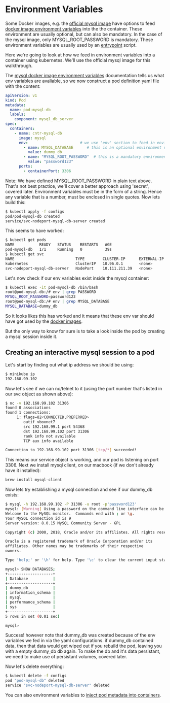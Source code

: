 # Environment Variables

Some Docker images, e.g. the [official mysql image](https://hub.docker.com/_/mysql) have options to feed [docker image environment variables](https://hub.docker.com/_/mysql#environment-variables) into the the container. These environment are usually optional, but can also be mandatory. In the case of the mysql image, only MYSQL_ROOT_PASSWORD is mandatory. These environment variables are usually used by an [entrypoint](https://github.com/docker-library/mysql/blob/master/8.0/docker-entrypoint.sh) script.

Here we're going to look at how we feed in environment variables into a container using kubernetes. We'll use the official mysql image for this walkthrough.

The [mysql docker image environment variables](https://hub.docker.com/_/mysql#environment-variables) documentation tells us what env variables are avaliable, so we now construct a pod definition yaml file with the content:

```yaml
apiVersion: v1
kind: Pod
metadata:
  name: pod-mysql-db
  labels:
    component: mysql_db_server
spec:
  containers:
    - name: cntr-mysql-db
      image: mysql
      env:                       # we use 'env' section to feed in environments variables
        - name: MYSQL_DATABASE      # this is an optional environment variable
          value: dummy_db
        - name: "MYSQL_ROOT_PASSWORD"  # this is a mandatory environment variable
          value: "password123"
      ports:
        - containerPort: 3306
```

Note: We have defined MYSQL_ROOT_PASSWORD in plain text above. That's not best practice, we'll cover a better approach using 'secret', covered later. Environment variables must be in the form of a string. Hence any variable that is a number, must be enclosed in single quotes. Now lets build this:

```bash
$ kubectl apply -f configs
pod/pod-mysql-db created
service/svc-nodeport-mysql-db-server created
```

This seems to have worked:

```bash
$ kubectl get pods
NAME           READY   STATUS    RESTARTS   AGE
pod-mysql-db   1/1     Running   0          39s
$ kubectl get svc
NAME                           TYPE        CLUSTER-IP      EXTERNAL-IP   PORT(S)          AGE
kubernetes                     ClusterIP   10.96.0.1       <none>        443/TCP          4m46s
svc-nodeport-mysql-db-server   NodePort    10.111.211.39   <none>        3050:31306/TCP   43s
```

Let's now check if our env variables exist inside the mysql container:


```bash
$ kubectl exec -it pod-mysql-db /bin/bash
root@pod-mysql-db:/# env | grep PASSWORD
MYSQL_ROOT_PASSWORD=password123
root@pod-mysql-db:/# env | grep MYSQL_DATABASE
MYSQL_DATABASE=dummy_db
```

So it looks likes this has worked and it means that these env var should have got used by the [docker images](https://github.com/docker-library/mysql/blob/master/8.0/docker-entrypoint.sh).


But the only way to know for sure is to take a look inside the pod by creating a mysql session inside it.


## Creating an interactive mysql session to a pod

Let's start by finding out what ip address we should be using:

```bash
$ minikube ip
192.168.99.102
```

Now let's see if we can nc/telnet to it (using the port number that's listed in our svc object as shown above):



```bash
$ nc -v 192.168.99.102 31306
found 0 associations
found 1 connections:
     1: flags=82<CONNECTED,PREFERRED>
        outif vboxnet7
        src 192.168.99.1 port 54368
        dst 192.168.99.102 port 31306
        rank info not available
        TCP aux info available

Connection to 192.168.99.102 port 31306 [tcp/*] succeeded!
```

This means our service object is working, and our pod is listening on port 3306. Next we install mysql client, on our macbook (if we don't already have it installed):

```bash
brew install mysql-client
```

Now lets try establishing a mysql connection and see if our dummy_db exists:

```bash
$ mysql -h 192.168.99.102 -P 31306 -u root -p'password123'
mysql: [Warning] Using a password on the command line interface can be insecure.
Welcome to the MySQL monitor.  Commands end with ; or \g.
Your MySQL connection id is 9
Server version: 8.0.15 MySQL Community Server - GPL

Copyright (c) 2000, 2018, Oracle and/or its affiliates. All rights reserved.

Oracle is a registered trademark of Oracle Corporation and/or its
affiliates. Other names may be trademarks of their respective
owners.

Type 'help;' or '\h' for help. Type '\c' to clear the current input statement.

mysql> SHOW DATABASES;
+--------------------+
| Database           |
+--------------------+
| dummy_db           |
| information_schema |
| mysql              |
| performance_schema |
| sys                |
+--------------------+
5 rows in set (0.01 sec)

mysql>
```

Success! however note that dummy_db was created because of the env variables we fed in via the yaml configurations. if dummy_db contained data, then that data would get wiped out if you rebuild the pod, leaving you with a empty dummy_db db again. To make the db and it's data persistant, we need to make use of persistant volumes, covered later. 

Now let's delete everything:

```bash
$ kubectl delete -f configs
pod "pod-mysql-db" deleted
service "svc-nodeport-mysql-db-server" deleted
```


You can also environment variables to [inject pod metadata into containers](https://kubernetes.io/docs/tasks/inject-data-application/environment-variable-expose-pod-information/). 